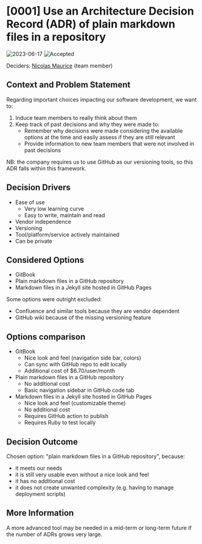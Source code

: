 # [0001] Use an Architecture Decision Record (ADR) of plain markdown files in a repository

![2023-06-17](https://img.shields.io/badge/date-2023--06--17-F5F5DC?style=flat-square)
![Accepted](https://img.shields.io/badge/status-accepted-brightgreen?style=flat-square)

<!--

![Draft](https://img.shields.io/badge/status-draft-lightgrey?style=flat-square)
![Proposed](https://img.shields.io/badge/status-proposed-blue?style=flat-square)
![Accepted](https://img.shields.io/badge/status-accepted-brightgreen?style=flat-square)
![Rejected](https://img.shields.io/badge/status-rejected-red?style=flat-square)
![Deprecated](https://img.shields.io/badge/status-deprecated-orange?style=flat-square)
[![Superseded by ADR-aaaa](https://img.shields.io/badge/status-superseded%20by%20ADR--aaaa-yellow?style=flat-square)](aaaa-example.md)

-->

Deciders: [Nicolas Maurice](https://github.com/nicomadev) (team member)

## Context and Problem Statement

Regarding important choices impacting our software development, we want to:

1. Induce team members to really think about them
2. Keep track of past decisions and why they were made to:
   - Remember why decisions were made considering the available options at the time and easily assess if they are still relevant
   - Provide information to new team members that were not involved in past decisions

NB: the company requires us to use GitHub as our versioning tools, so this ADR falls within this framework.

<!-- This is an optional element. Feel free to remove. -->
## Decision Drivers

- Ease of use
  - Very low learning curve
  - Easy to write, maintain and read
- Vendor independence
- Versioning
- Tool/platform/service actively maintained
- Can be private

## Considered Options

- GitBook
- Plain markdown files in a GitHub repository
- Markdown files in a Jekyll site hosted in GitHub Pages

Some options were outright excluded:

- Confluence and similar tools because they are vendor dependent
- GitHub wiki because of the missing versioning feature

## Options comparison

- GitBook
  - Nice look and feel (navigation side bar, colors)
  - Can sync with GitHub repo to edit locally
  - Additional cost of $6.70/user/month
- Plain markdown files in a GitHub repository
  - No additional cost
  - Basic navigation sidebar in GitHub code tab
- Markdown files in a Jekyll site hosted in GitHub Pages
  - Nice look and feel (customizable theme)
  - No additional cost
  - Requires GitHub action to publish
  - Requires Ruby to test locally

## Decision Outcome

Chosen option: "plain markdown files in a GitHub repository", because:

- it meets our needs
- it is still very usable even without a nice look and feel
- it has no additional cost
- it does not create unwanted complexity (e.g. having to manage deployment scripts)

## More Information

A more advanced tool may be needed in a mid-term or long-term future if the number of ADRs grows very large.
